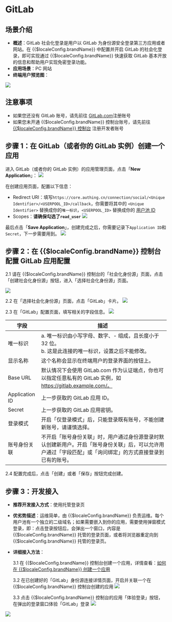 # GitLab

<LastUpdated />

## 场景介绍

- **概述**：GitLab 社会化登录是用户以 GitLab 为身份源安全登录第三方应用或者网站。在 {{$localeConfig.brandName}} 中配置并开启 GitLab 的社会化登录，即可实现通过 {{$localeConfig.brandName}} 快速获取 GitLab 基本开放的信息和帮助用户实现免密登录功能。
- **应用场景**：PC 网站
- **终端用户预览图**：

![](./images/login.jpg)

## 注意事项

- 如果您还没有 GitLab 账号，请先前往 [GitLab.com](https://gitlab.com/users/sign_up/)注册账号
- 如果您未开通 {{$localeConfig.brandName}} 控制台账号，请先前往 [{{$localeConfig.brandName}} 控制台](https://authing.cn/) 注册开发者账号

## 步骤 1：在 GitLab（或者你的 GitLab 实例）创建一个应用

进入 GitLab（或者你的 GitLab 实例）的应用管理页面，点击「**New Application**」：
![](https://cdn.authing.cn/img/20210407155621.png)

在创建应用页面，配置以下信息：

- Redirect URI：填写`https://core.authing.cn/connection/social/<Unique Identifier>/<USERPOOL_ID>/callback`，你需要将其中的 `<Unique Identifier>` 替换成你的`唯一标识`，`<USERPOOL_ID>` 替换成你的 [用户池 ID](/guides/faqs/get-userpool-id-and-secret.md)
- Scopes：**请确保勾选了`read_user`**
![](./images/step1-2.jpg)

最后点击「**Save Application**」，创建完成之后，你需要记录下`Application ID`和`Secret`，下一步需要用到。
![](https://cdn.authing.cn/img/20210407160341.png)

## 步骤 2：在 {{$localeConfig.brandName}} 控制台配置 GitLab 应用配置

2.1 请在 {{$localeConfig.brandName}} 控制台的「社会化身份源」页面，点击「创建社会化身份源」按钮，进入「选择社会化身份源」页面。

![](~@imagesZhCn/guides/connections/create-social-idp.jpg)

2.2 在「选择社会化身份源」页面，点击「GitLab」卡片。
![](./images/add-app-1.jpg)

2.3 在「GitLab」配置页面，填写相关的字段信息。
![](./images/add-app-2.jpg)

| 字段           | 描述                                                                                                                                                         |
| -------------- | ------------------------------------------------------------------------------------------------------------------------------------------------------------ |
| 唯一标识       | a. 唯一标识由小写字母、数字、- 组成，且长度小于 32 位。<br />b. 这是此连接的唯一标识，设置之后不能修改。                                                     |
| 显示名称       | 这个名称会显示在终端用户的登录界面的按钮上。                                                                                                                 |
| Base URL       | 默认情况下会使用 GitLab.com 作为认证端点，你也可以指定任意私有的 GitLab 实例，如 https://gitlab.example.com/。                                               |
| Application ID | 上一步获取的 GitLab 应用 ID。                                                                                                                                |
| Secret         | 上一步获取的 GitLab 应用密钥。                                                                                                                               |
| 登录模式       | 开启「仅登录模式」后，只能登录既有账号，不能创建新账号，请谨慎选择。                                                                                         |
| 账号身份关联   | 不开启「账号身份关联」时，用户通过身份源登录时默认创建新用户。开启「账号身份关联」后，可以允许用户通过「字段匹配」或「询问绑定」的方式直接登录到已有的账号。 |

2.4 配置完成后，点击「创建」或者「保存」按钮完成创建。


## 步骤 3：开发接入

- **推荐开发接入方式**：使用托管登录页
- **优劣势描述**：运维简单，由 {{$localeConfig.brandName}} 负责运维。每个用户池有一个独立的二级域名；如果需要嵌入到你的应用，需要使用弹窗模式登录，即：点击登录按钮后，会弹出一个窗口，内容是 {{$localeConfig.brandName}} 托管的登录页面，或者将浏览器重定向到 {{$localeConfig.brandName}} 托管的登录页。
- **详细接入方法**：

  3.1 在 {{$localeConfig.brandName}} 控制台创建一个应用，详情查看：[如何在 {{$localeConfig.brandName}} 创建一个应用](/guides/app/create-app.md)

  3.2 在已创建好的「GitLab」身份源连接详情页面，开启并关联一个在 {{$localeConfig.brandName}} 控制台创建的应用
  ![](./images/step3.2.jpg)

  3.3 点击 {{$localeConfig.brandName}} 控制台的应用「体验登录」按钮，在弹出的登录窗口体验「GitLab」登录
  ![](./images/step3.3-1.jpg)

![](./images/step3.3-2.jpg)
